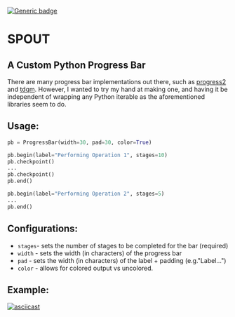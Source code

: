 [![Generic badge](https://img.shields.io/badge/Stage-v1.1-blue.svg)](#)

# SPOUT

## A Custom Python Progress Bar

There are many progress bar implementations out there, such as 
[progress2](https://pypi.org/project/progressbar2/) and 
[tdqm](https://pypi.org/project/tqdm/). However, I wanted to try my
hand at making one, and having it be independent of wrapping any Python 
iterable as the aforementioned libraries seem to do.

## Usage:
```python
pb = ProgressBar(width=30, pad=30, color=True)

pb.begin(label="Performing Operation 1", stages=10)
pb.checkpoint()
...
pb.checkpoint()
pb.end()

pb.begin(label="Performing Operation 2", stages=5)
...
pb.end()
```

## Configurations:
- `stages`- sets the number of stages to be completed for the bar (required)
- `width` - sets the width (in characters) of the progress bar
- `pad`   - sets the width (in characters) of the label + padding (e.g."Label...")
- `color` - allows for colored output vs uncolored.

## Example:
[![asciicast](https://asciinema.org/a/shtO7TgOfkMGdbeBdErE9LeHM.svg)](https://asciinema.org/a/shtO7TgOfkMGdbeBdErE9LeHM)
